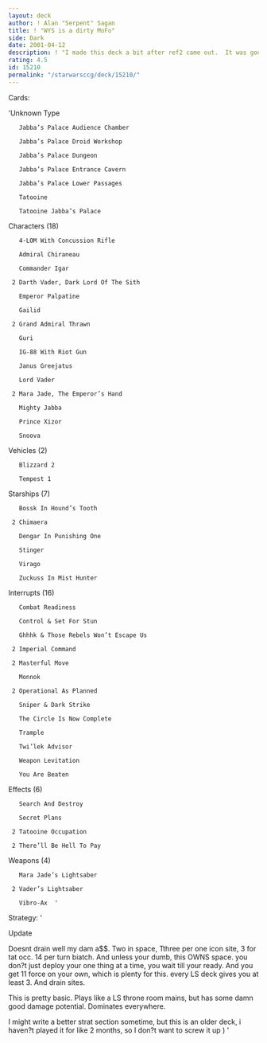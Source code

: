 ```yaml
---
layout: deck
author: ! Alan "Serpent" Sagan
title: ! "WYS is a dirty MoFo"
side: Dark
date: 2001-04-12
description: ! "I made this deck a bit after ref2 came out.  It was good at beating WYS, and no one knew what to expect.  it went undefeated in 3 tournaments."
rating: 4.5
id: 15210
permalink: "/starwarsccg/deck/15210/"
---
```

Cards: 

'Unknown Type

       Jabba’s Palace Audience Chamber 

       Jabba’s Palace Droid Workshop 

       Jabba’s Palace Dungeon 

       Jabba’s Palace Entrance Cavern 

       Jabba’s Palace Lower Passages 

       Tatooine 

       Tatooine Jabba’s Palace 


Characters (18)

       4-LOM With Concussion Rifle 

       Admiral Chiraneau 

       Commander Igar 

     2 Darth Vader, Dark Lord Of The Sith 

       Emperor Palpatine 

       Gailid 

     2 Grand Admiral Thrawn 

       Guri 

       IG-88 With Riot Gun 

       Janus Greejatus 

       Lord Vader 

     2 Mara Jade, The Emperor’s Hand 

       Mighty Jabba 

       Prince Xizor 

       Snoova 


Vehicles (2)

       Blizzard 2 

       Tempest 1 


Starships (7)

       Bossk In Hound’s Tooth 

     2 Chimaera 

       Dengar In Punishing One 

       Stinger 

       Virago 

       Zuckuss In Mist Hunter 


Interrupts (16)

       Combat Readiness 

       Control & Set For Stun 

       Ghhhk & Those Rebels Won’t Escape Us 

     2 Imperial Command 

     2 Masterful Move 

       Monnok 

     2 Operational As Planned 

       Sniper & Dark Strike 

       The Circle Is Now Complete 

       Trample 

       Twi’lek Advisor 

       Weapon Levitation 

       You Are Beaten 


Effects (6)

       Search And Destroy 

       Secret Plans 

     2 Tatooine Occupation 

     2 There’ll Be Hell To Pay 


Weapons (4)

       Mara Jade’s Lightsaber 

     2 Vader’s Lightsaber 

       Vibro-Ax  '

Strategy: '

Update

Doesnt drain well my dam a$$.  Two in space, Tthree per one icon site, 3 for tat occ.  14 per turn biatch.  And unless your dumb, this OWNS space.  you don?t just deploy your one thing at a time, you wait till your ready.  And you get 11 force on your own, which is plenty for this.  every LS deck gives you at least 3.  And drain sites.



This is pretty basic.  Plays like a LS throne room mains, but has some damn good damage potential.  Dominates everywhere.


I might write a better strat section sometime, but this is an older deck, i haven?t played it for like 2 months, so I don?t want to screw it up )    '

